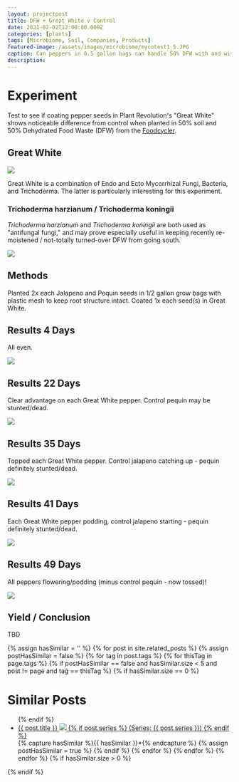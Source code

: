 ```yaml
---
layout: projectpost
title: DFW + Great White v Control
date: 2021-02-02T12:00:00.000Z
categories: [plants]
tags: [Microbiome, Soil, Companies, Products]
featured-image: /assets/images/microbiome/mycotest1_5.JPG
caption: Can peppers in 0.5 gallon bags can handle 50% DFW with and without added Myco
description: 
---
```

 
# Experiment
Test to see if coating pepper seeds in Plant Revolution's "Great White" shows noticeable difference from control when planted in 50% soil and 50% Dehydrated Food Waste (DFW) from the <a href="https://clarkadisney.github.io/plants/2021/01/14/dfwmyco.html">Foodcycler</a>.
 
## Great White
 
<a data-fancybox="gallery" href="/assets/images/microbiome/greatwhite2.JPG"><img class="projectimage" src="/assets/images/microbiome/greatwhite2.JPG"></a>
 
 
Great White is a combination of Endo and Ecto Mycorrhizal Fungi, Bacteria, and Trichoderma. The latter is particularly interesting for this experiment.
 
### Trichoderma harzianum / Trichoderma koningii
 
<i>Trichoderma harzianum</i> and <i>Trichoderma koningii</i> are both used as "antifungal fungi," and may prove especially useful in keeping recently re-moistened / not-totally turned-over DFW from going south.
 
<a data-fancybox="gallery" href="/assets/images/microbiome/greatwhite1.JPG"><img class="projectimage" src="/assets/images/microbiome/greatwhite1.JPG"></a>
 
## Methods
 
Planted 2x each Jalapeno and Pequin seeds in 1/2 gallon grow bags with plastic mesh to keep root structure intact.  Coated 1x each seed(s) in Great White.
 
## Results 4 Days
 
All even.
 
<a data-fancybox="gallery" href="/assets/images/microbiome/mycotest1.JPG"><img class="projectimage" src="/assets/images/microbiome/mycotest1.JPG"></a>
 
## Results 22 Days
 
Clear advantage on each Great White pepper. Control pequin may be stunted/dead.
 
<a data-fancybox="gallery" href="/assets/images/microbiome/mycotest1_2.JPG"><img class="projectimage" src="/assets/images/microbiome/mycotest1_2.JPG"></a>
 
## Results 35 Days
 
Topped each Great White pepper. Control jalapeno catching up - pequin definitely stunted/dead.
 
<a data-fancybox="gallery" href="/assets/images/microbiome/mycotest1_4.JPG"><img class="projectimage" src="/assets/images/microbiome/mycotest1_4.JPG"></a>
 
## Results 41 Days
 
Each Great White pepper podding, control jalapeno starting - pequin definitely stunted/dead.
 
<a data-fancybox="gallery" href="/assets/images/microbiome/mycotest1_3.JPG"><img class="projectimage" src="/assets/images/microbiome/mycotest1_3.JPG"></a>
 
## Results 49 Days
 
All peppers flowering/podding (minus control pequin - now tossed)!
 
<a data-fancybox="gallery" href="/assets/images/microbiome/mycotest1_5.JPG"><img class="projectimage" src="/assets/images/microbiome/mycotest1_5.JPG"></a>
 
## Yield / Conclusion
 
TBD
 
{% assign hasSimilar = '' %}
{% for post in site.related_posts %}
{% assign postHasSimilar = false %}
{% for tag in post.tags %}
{% for thisTag in page.tags %}
{% if postHasSimilar == false and hasSimilar.size < 5 and post != page and tag == thisTag %}
{% if hasSimilar.size == 0 %}
# Similar Posts
<ul>
{% endif %}
<li class="relatedPost">
<a href="{{ site.url }}{{ post.url }}">{{ post.title }}
<img src="{{ post.featured-image }}" class='postlistimage' />
{% if post.series %}
(Series: {{ post.series }})
{% endif %}
</a>
</li>
{% capture hasSimilar %}{{ hasSimilar }}*{% endcapture %}
{% assign postHasSimilar = true %}
{% endif %}
{% endfor %}
{% endfor %}
{% endfor %}
{% if hasSimilar.size > 0 %}
</ul>
{% endif %}
